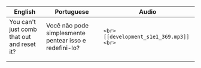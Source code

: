 | English                                    | Portuguese                                             | Audio                                      |
| ------------------------------------------ | ------------------------------------------------------ | ------------------------------------------ |
| You can't just comb that out and reset it? | Você não pode simplesmente pentear isso e redefini-lo? | ```<br>[[development_s1e1_369.mp3]]<br>``` |
|                                            |                                                        |                                            |
|                                            |                                                        |                                            |
